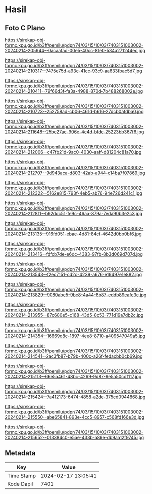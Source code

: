 # Hasil

## Foto C Plano

https://sirekap-obj-formc.kpu.go.id/b3ff/pemilu/pdpr/74/03/15/10/03/7403151003002-20240214-205944--0acaafad-00e5-40cc-81e0-534a271244ec.jpg

https://sirekap-obj-formc.kpu.go.id/b3ff/pemilu/pdpr/74/03/15/10/03/7403151003002-20240214-210317--7475e75d-a93c-41cc-93c9-aa633fbac5d7.jpg

https://sirekap-obj-formc.kpu.go.id/b3ff/pemilu/pdpr/74/03/15/10/03/7403151003002-20240214-210411--79f66d3f-fa3a-4988-870d-7b488268002e.jpg

https://sirekap-obj-formc.kpu.go.id/b3ff/pemilu/pdpr/74/03/15/10/03/7403151003002-20240214-210723--252758ad-cb06-461d-b616-27dcb0afdba0.jpg

https://sirekap-obj-formc.kpu.go.id/b3ff/pemilu/pdpr/74/03/15/10/03/7403151003002-20240214-211648--25be27ae-906e-4c4d-bfde-25223bb367f6.jpg

https://sirekap-obj-formc.kpu.go.id/b3ff/pemilu/pdpr/74/03/15/10/03/7403151003002-20240214-212006--c47fb21d-9ac0-4030-aaff-d81204c81a70.jpg

https://sirekap-obj-formc.kpu.go.id/b3ff/pemilu/pdpr/74/03/15/10/03/7403151003002-20240214-212707--9d943aca-d803-42ab-a944-c14ba7f07869.jpg

https://sirekap-obj-formc.kpu.go.id/b3ff/pemilu/pdpr/74/03/15/10/03/7403151003002-20240214-212322--5162e815-793f-4eb5-ab76-94e726d241c1.jpg

https://sirekap-obj-formc.kpu.go.id/b3ff/pemilu/pdpr/74/03/15/10/03/7403151003002-20240214-212811--b92ddc51-fe9c-46aa-879a-7eda90b3e2c3.jpg

https://sirekap-obj-formc.kpu.go.id/b3ff/pemilu/pdpr/74/03/15/10/03/7403151003002-20240214-213135--916fd051-ebae-4d81-84cf-4642d0bb0bf6.jpg

https://sirekap-obj-formc.kpu.go.id/b3ff/pemilu/pdpr/74/03/15/10/03/7403151003002-20240214-213416--fdfcb7de-e6dc-4383-97fb-8b3d069d707d.jpg

https://sirekap-obj-formc.kpu.go.id/b3ff/pemilu/pdpr/74/03/15/10/03/7403151003002-20240214-213543--f2ec7151-cd2c-4239-a676-e19497e1e882.jpg

https://sirekap-obj-formc.kpu.go.id/b3ff/pemilu/pdpr/74/03/15/10/03/7403151003002-20240214-213829--9080abe5-9bc8-4a44-8b87-eddb89eafe3c.jpg

https://sirekap-obj-formc.kpu.go.id/b3ff/pemilu/pdpr/74/03/15/10/03/7403151003002-20240214-213955--87c680e5-c168-43d5-8c53-771d19a7db2c.jpg

https://sirekap-obj-formc.kpu.go.id/b3ff/pemilu/pdpr/74/03/15/10/03/7403151003002-20240214-214354--16669d8c-1897-4ee8-8710-a409547049a5.jpg

https://sirekap-obj-formc.kpu.go.id/b3ff/pemilu/pdpr/74/03/15/10/03/7403151003002-20240214-214541--2ac3fb87-b79b-400c-a26f-fedacbb0cb69.jpg

https://sirekap-obj-formc.kpu.go.id/b3ff/pemilu/pdpr/74/03/15/10/03/7403151003002-20240214-215113--66e5a461-48bc-4269-9d87-9e5a50cdf117.jpg

https://sirekap-obj-formc.kpu.go.id/b3ff/pemilu/pdpr/74/03/15/10/03/7403151003002-20240214-215424--7a412173-6474-4858-a2de-375cd0944868.jpg

https://sirekap-obj-formc.kpu.go.id/b3ff/pemilu/pdpr/74/03/15/10/03/7403151003002-20240214-215550--abe65841-893e-4cc5-8957-c568fd166e3d.jpg

https://sirekap-obj-formc.kpu.go.id/b3ff/pemilu/pdpr/74/03/15/10/03/7403151003002-20240214-215652--013384c0-e5ae-433b-a89e-db9aa12f9745.jpg


## Metadata

| Key        | Value               |
| ---------- | ------------------- |
| Time Stamp | 2024-02-17 13:05:41 |
| Kode Dapil | 7401                |



